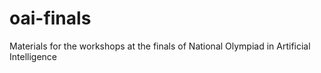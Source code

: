 # oai-finals
Materials for the workshops at the finals of National Olympiad in Artificial Intelligence
